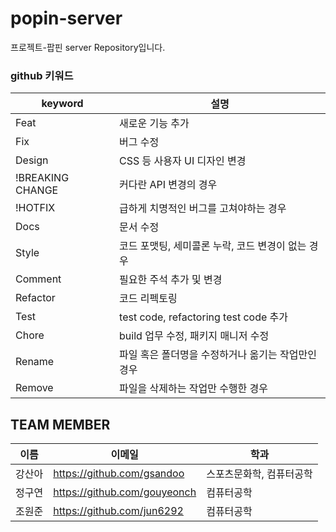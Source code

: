# popin-server
프로젝트-팝핀 server Repository입니다. 


### github 키워드

|keyword|설명|
|----|---|
|Feat|새로운 기능 추가|
|Fix|버그 수정|
|Design|CSS 등 사용자 UI 디자인 변경|
|!BREAKING CHANGE|커다란 API 변경의 경우|
|!HOTFIX|급하게 치명적인 버그를 고쳐야하는 경우|
|Docs|문서 수정|
|Style|코드 포맷팅, 세미콜론 누락, 코드 변경이 없는 경우|
|Comment|필요한 주석 추가 및 변경|
|Refactor|코드 리펙토링|
|Test|test code, refactoring test code 추가|
|Chore|build 업무 수정, 패키지 매니저 수정|
|Rename|파일 혹은 폴더명을 수정하거나 옮기는 작업만인 경우|
|Remove|파일을 삭제하는 작업만 수행한 경우|


## TEAM MEMBER
|이름|이메일|학과|
|----|---|---|
|강산아|https://github.com/gsandoo|스포츠문화학, 컴퓨터공학|
|정구연|https://github.com/gouyeonch|컴퓨터공학|
|조원준|https://github.com/jun6292|컴퓨터공학|
